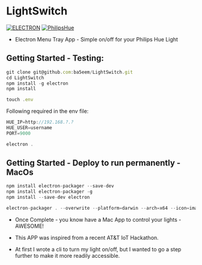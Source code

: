 # LightSwitch

[![ELECTRON](https://img.shields.io/badge/ELECTRON--blue.svg)](https://electronjs.org/) [![PhilipsHue](https://img.shields.io/badge/PhilipsHue-IOT-green.svg)](https://www2.meethue.com/en-us)

* Electron Menu Tray App - Simple on/off for your Philips Hue Light

## Getting Started - Testing:

```js
git clone git@github.com:ba5eem/LightSwitch.git
cd LightSwitch
npm install -g electron
npm install
```

```js
touch .env
```

Following required in the env file:

```js
HUE_IP=http://192.168.?.?
HUE_USER=username
PORT=9000
```

```js
electron .
```

## Getting Started - Deploy to run permanently - MacOs

```js
npm install electron-packager --save-dev
npm install electron-packager -g
npm install --save-dev electron

electron-packager . --overwrite --platform=darwin --arch=x64 --icon=images/icon.icns --prune=true --out=release-builds
```

* Once Complete - you know have a Mac App to control your lights - AWESOME!


* This APP was inspired from a recent AT&T IoT Hackathon.
* At first I wrote a cli to turn my light on/off, but I wanted to go a step further to make it more readily accessible.